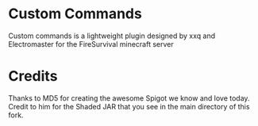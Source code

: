 # Custom Commands
Custom commands is a lightweight plugin designed by xxq and Electromaster for the FireSurvival minecraft server




# Credits
Thanks to MD5 for creating the awesome Spigot we know and love today. Credit to him for the Shaded JAR that you see in the main directory of this fork.
